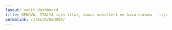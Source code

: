 ```yaml
---
layout: vakit_dashboard
title: GENOVA, ITALYA için iftar, namaz vakitleri ve hava durumu - ilçe/eyalet seç
permalink: /ITALYA/GENOVA/
---
```


<script type="text/javascript">
  var GLOBAL_COUNTRY = 'ITALYA';
  var GLOBAL_CITY = 'GENOVA';
  var GLOBAL_STATE = '';
  var lat = 72;
  var lon = 21;
</script>
